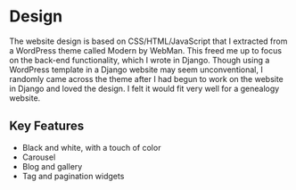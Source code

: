 # Design

The website design is based on CSS/HTML/JavaScript that I extracted from a WordPress theme called Modern by WebMan. This freed me up to focus on the back-end functionality, which I wrote in Django. Though using a WordPress template in a Django website may seem unconventional, I randomly came across the theme after I had begun to work on the website in Django and loved the design. I felt it would fit very well for a genealogy website. 

## Key Features

* Black and white, with a touch of color
* Carousel
* Blog and gallery 
* Tag and pagination widgets
